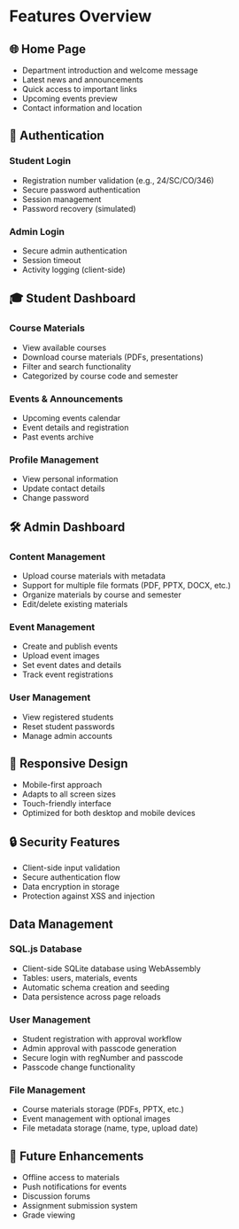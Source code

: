 # Features Overview

## 🌐 Home Page
- Department introduction and welcome message
- Latest news and announcements
- Quick access to important links
- Upcoming events preview
- Contact information and location

## 🔑 Authentication
### Student Login
- Registration number validation (e.g., 24/SC/CO/346)
- Secure password authentication
- Session management
- Password recovery (simulated)

### Admin Login
- Secure admin authentication
- Session timeout
- Activity logging (client-side)

## 🎓 Student Dashboard
### Course Materials
- View available courses
- Download course materials (PDFs, presentations)
- Filter and search functionality
- Categorized by course code and semester

### Events & Announcements
- Upcoming events calendar
- Event details and registration
- Past events archive

### Profile Management
- View personal information
- Update contact details
- Change password

## 🛠 Admin Dashboard
### Content Management
- Upload course materials with metadata
- Support for multiple file formats (PDF, PPTX, DOCX, etc.)
- Organize materials by course and semester
- Edit/delete existing materials

### Event Management
- Create and publish events
- Upload event images
- Set event dates and details
- Track event registrations

### User Management
- View registered students
- Reset student passwords
- Manage admin accounts

## 📱 Responsive Design
- Mobile-first approach
- Adapts to all screen sizes
- Touch-friendly interface
- Optimized for both desktop and mobile devices

## 🔒 Security Features
- Client-side input validation
- Secure authentication flow
- Data encryption in storage
- Protection against XSS and injection

## Data Management
### SQL.js Database
- Client-side SQLite database using WebAssembly
- Tables: users, materials, events
- Automatic schema creation and seeding
- Data persistence across page reloads

### User Management
- Student registration with approval workflow
- Admin approval with passcode generation
- Secure login with regNumber and passcode
- Passcode change functionality

### File Management
- Course materials storage (PDFs, PPTX, etc.)
- Event management with optional images
- File metadata storage (name, type, upload date)

## 🚀 Future Enhancements
- Offline access to materials
- Push notifications for events
- Discussion forums
- Assignment submission system
- Grade viewing